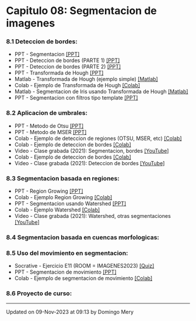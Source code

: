 
# Capitulo 08: Segmentacion de imagenes
### 8.1 Deteccion de bordes:
* PPT - Segmentacion [[PPT]](https://github.com/domingomery/imagenes/blob/master/clases/Cap08_Segmentacion/presentations/IMG08_Segmentation.pptx)
* PPT - Deteccion de bordes (PARTE 1) [[PPT]](https://github.com/domingomery/imagenes/blob/master/clases/Cap08_Segmentacion/presentations/IMG08_Bordes_1.pptx)
* PPT - Deteccion de bordes (PARTE 2) [[PPT]](https://github.com/domingomery/imagenes/blob/master/clases/Cap08_Segmentacion/presentations/IMG08_Bordes_2.pptx)
* PPT - Transformada de Hough [[PPT]](https://github.com/domingomery/imagenes/blob/master/clases/Cap08_Segmentacion/presentations/IMG08_Hough.pptx)
* Matlab - Transformada de Hough (ejemplo simple) [[Matlab]](https://github.com/domingomery/imagenes/blob/master/clases/Cap08_Segmentacion/matlab/IMG08_Hough_Toy.m)
* Colab - Ejemplo de Transformada de Hough [[Colab]](https://colab.research.google.com/drive/13DOIjxeyXxuPX_G41_ltur8jBMMTsUJ0)
* Matlab - Segmentacion de Iris usando Transformada de Hough [[Matlab]](https://github.com/domingomery/imagenes/tree/master/clases/Cap08_Segmentacion/matlab/Ejemplo_Iris/)
* PPT - Segmentacion con filtros tipo template [[PPT]](https://github.com/domingomery/imagenes/blob/master/clases/Cap08_Segmentacion/presentations/IMG08_SegmentacionMascaras.pptx)
### 8.2 Aplicacion de umbrales:
* PPT - Metodo de Otsu [[PPT]](https://github.com/domingomery/imagenes/blob/master/clases/Cap08_Segmentacion/presentations/IMG08_Otsu.pptx)
* PPT - Metodo de MSER [[PPT]](https://github.com/domingomery/imagenes/blob/master/clases/Cap08_Segmentacion/presentations/IMG08_MSER.pptx)
* Colab - Ejemplo de deteccion de regiones (OTSU, MSER, etc) [[Colab]](https://colab.research.google.com/drive/1tWpCZji-YhMFXQLg0OJ9L_UFb7jwD6Vg)
* Colab - Ejemplo de deteccion de bordes [[Colab]](https://colab.research.google.com/drive/1rIbxOKFnoiOVOEKDVNCzM4JpL2M0hVUc)
* Video - Clase grabada (2021): Segmentacion, bordes [[YouTube]](https://youtu.be/F5dKux7Laik)
* Colab - Ejemplo de deteccion de bordes [[Colab]](https://colab.research.google.com/drive/1rIbxOKFnoiOVOEKDVNCzM4JpL2M0hVUc)
* Video - Clase grabada (2021): Deteccion de bordes [[YouTube]](https://youtu.be/4W8WXeX0lmw)
### 8.3 Segmentacion basada en regiones:
* PPT - Region Growing [[PPT]](https://github.com/domingomery/imagenes/blob/master/clases/Cap08_Segmentacion/presentations/IMG08_RegionGrowing.pptx)
* Colab - Ejemplo Region Growing [[Colab]](https://colab.research.google.com/drive/1cNxGiXc132_o1YiAdVP5fWBdlTbuTKK2)
* PPT - Segmentacion usando Watershed [[PPT]](https://github.com/domingomery/imagenes/blob/master/clases/Cap08_Segmentacion/presentations/IMG08_Watershed.pptx)
* Colab - Ejemplo Watershed [[Colab]](https://colab.research.google.com/drive/1zEA0APG3hRL7VKzcjaWYysC5fdRa9_l_)
* Video - Clase grabada (2021): Watershed, otras segmentaciones [[YouTube]](https://youtu.be/9WTAoUiTvBs)
### 8.4 Segmentacion basada en cuencas morfologicas:
### 8.5 Uso del movimiento en segmentacion:
* Socrative - Ejercicio E11 (ROOM = IMAGENES2023) [[Quiz]](http://www.socrative.com)
* PPT - Segmentacion de movimiento [[PPT]](https://github.com/domingomery/imagenes/blob/master/clases/Cap08_Segmentacion/presentations/IMG08_SegMovimiento.pptx)
* Colab - Ejemplo de segmentacion de movimiento [[Colab]](https://colab.research.google.com/drive/1ohr3yh0bFkueONUEGaHa5F67zlSf3aTy)
### 8.6 Proyecto de curso:
---


Updated on 09-Nov-2023 at 09:13 by Domingo Mery
